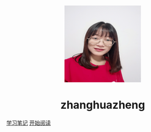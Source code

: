 <p align="center">
	<img src="./pic/chx.jpg" width="200" height="200"/>
</p>
<h1 align="center">zhanghuazheng</h1>

[学习笔记](https://github.com/zhanghuazheng/notes/)
[开始阅读](./docs/a-1备战面试.md)




